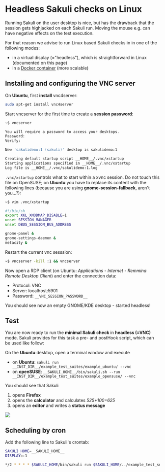 # Headless Sakuli checks on Linux

Running Sakuli on the user desktop is nice, but has the drawback that the session gets highjacked on each Sakuli run. Moving the mouse e.g. can have negative effects on the test execution. 

For that reason we advise to run Linux based Sakuli checks in in one of the following modes: 

* in a virtual display (="headless"), which is straightforward in Linux (documented on this page)
* in a [Docker container](docker-images.md) (more scalable)

## Installing and configuring the VNC server

On **Ubuntu**, first **install** vnc4server: 

```bash
sudo apt-get install vnc4server
```
    
Start vncserver for the first time to create a **session password**: 
    
```bash
~$ vncserver

You will require a password to access your desktops.
Password:
Verify:

New 'sakulidemo:1 (sakuli)' desktop is sakulidemo:1

Creating default startup script __HOME__/.vnc/xstartup
Starting applications specified in __HOME__/.vnc/xstartup
Log file is __HOME__/.vnc/sakulidemo:1.log
```

`.vnc/xstartup` controls what to start within a xvnc session. Do not touch this file on OpenSUSE; on **Ubuntu** you have to replace its content with the following lines (because you are using  **gnome-session-fallback**, aren't you…?): 

```bash
~$ vim .vnc/xstartup  

#!/bin/sh
export XKL_XMODMAP_DISABLE=1
unset SESSION_MANAGER
unset DBUS_SESSION_BUS_ADDRESS

gnome-panel &
gnome-settings-daemon &
metacity &
```

Restart the current vnc sesssion:

```bash
~$ vncserver -kill :1 && vncserver
```
    
Now open a RDP client (on Ubuntu: *Applications - Internet - Remmina Remote Desktop Client*) and enter the connection data: 

* Protocol: VNC
* Server: localhost:5901
* Password: `__VNC_SESSION_PASSWORD__`

You should see now an empty GNOME/KDE desktop - started headless!


## Test

You are now ready to run the **minimal Sakuli check** in **headless (=VNC)** mode. Sakuli provides for this task a pre- and postHook script, which can be used like follow: 

On the **Ubuntu** desktop, open a terminal window and execute 

* on **Ubuntu**: `sakuli run __INST_DIR__/example_test_suites/example_ubuntu/ --vnc` 
* on **openSUSE**: `__SAKULI_HOME__/bin/sakuli.sh --run __INST_DIR__/example_test_suites/example_opensuse/ --vnc` 
 
You should see that Sakuli

1.  opens **Firefox**
2.  opens the **calculator** and calculates *525+100=625* 
3.  opens an **editor** and writes a **status message**

![](images/u_vnc_test.png)

## Scheduling by cron 

Add the following line to Sakuli's crontab: 

```bash
SAKULI_HOME=__SAKULI_HOME__
DISPLAY=:1

*/2 * * * * $SAKULI_HOME/bin/sakuli run $SAKULI_HOME/../example_test_suites/example_ubuntu -preHook $SAKULI_HOME/bin/helper/vnc.sh -postHook '$SAKULI_HOME/bin/helper/vnc.sh -kill' 2>&1 > /dev/null
```
